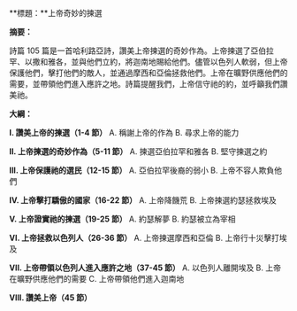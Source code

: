 **標題：**上帝奇妙的揀選

**摘要：**

詩篇 105 篇是一首哈利路亞詩，讚美上帝揀選的奇妙作為。上帝揀選了亞伯拉罕、以撒和雅各，並與他們立約，將迦南地賜給他們。儘管以色列人軟弱，但上帝保護他們，擊打他們的敵人，並通過摩西和亞倫拯救他們。上帝在曠野供應他們的需要，並帶領他們進入應許之地。詩篇提醒我們，上帝信守祂的約，並呼籲我們讚美祂。

**大綱：**

**I. 讚美上帝的揀選（1-4 節）**
    A. 稱謝上帝的作為
    B. 尋求上帝的能力

**II. 上帝揀選的奇妙作為（5-11 節）**
    A. 揀選亞伯拉罕和雅各
    B. 堅守揀選之約

**III. 上帝保護祂的選民（12-15 節）**
    A. 亞伯拉罕後裔的弱小
    B. 上帝不容人欺負他們

**IV. 上帝擊打驕傲的國家（16-22 節）**
    A. 上帝降饑荒
    B. 上帝揀選約瑟拯救埃及

**V. 上帝證實祂的揀選（19-25 節）**
    A. 約瑟解夢
    B. 約瑟被立為宰相

**VI. 上帝拯救以色列人（26-36 節）**
    A. 上帝揀選摩西和亞倫
    B. 上帝行十災擊打埃及

**VII. 上帝帶領以色列人進入應許之地（37-45 節）**
    A. 以色列人離開埃及
    B. 上帝在曠野供應他們的需要
    C. 上帝帶領他們進入迦南地

**VIII. 讚美上帝（45 節）**